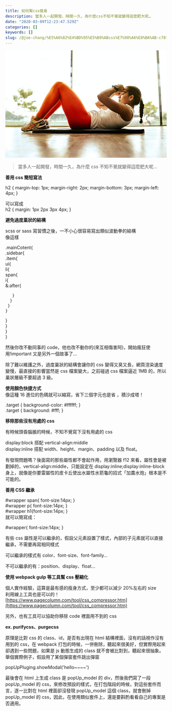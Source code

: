 ```yaml
---
title: 如何幫css瘦身
description: 當多人一起開發，時間一久，為什麼css不知不覺就變得這麼肥大呢…
date: "2020-03-09T12:23:47.529Z"
categories: []
keywords: []
slug: /@joe-chang/%E5%A6%82%E4%BD%95%E5%B9%ABcss%E7%98%A6%E8%BA%AB-c781f80aeceb
---
```


![](./img/1__LIP9SVBWffX__alJbCuESXA.jpeg)

> 當多人一起開發，時間一久，為什麼 css 不知不覺就變得這麼肥大呢…

**善用 css 簡短寫法**

h2 { margin-top: 1px; margin-right: 2px; margin-bottom: 3px; margin-left: 4px; }

可以寫成  
h2 { margin: 1px 2px 3px 4px; }

**避免過度巢狀的結構**

scss or sass 寫習慣之後，一不小心很容易寫出類似波動拳的結構  
像這樣

.mainCotent{  
 .sidebar{  
 .item{  
 ui{  
 li{  
 span{  
 i{  
 &:after{

       }
      }
     }
    }

}  
 }  
 }  
}

然後你改不動同事的 code，他也改不動你的(來互相傷害阿)，開始瘋狂使用!important 又是另外一個故事了…

除了難以維護之外，過度巢狀的結構會讓你的 css 變得又臭又長，網頁渲染速度變慢，最直接的影響當然是 css 檔案變大，之前碰過 css 檔案逼近 1MB 的，所以巢狀層級不要超過 3 級。

**使用顏色快捷方式**  
像這種 16 進位的色碼就可以縮寫，省下三個字元也是省 ，積沙成塔！

.target { background-color: #ffffff; }  
.target { background: #fff; }

**移除那些沒有用處的 css**

有時候頭昏腦脹的時候，不知不覺寫下沒有用處的 css

display:block 搭配 vertical-align:middle  
display:inline 搭配 width、height、margin、padding 以及 float。

有發現問題嗎？後面寫的那些屬性都不會起作用，用瀏覽器 f12 來看，屬性會是被劃掉的，vertical-align:middle，只能設定在 display:inline;display:inline-block 身上，就像是你要雷屬性的皮卡丘使出水屬性水箭龜的招式「加農水炮」根本是不可能的。

**善用 CSS 繼承**

#wrapper span{ font-size:14px; }  
#wrapper p{ font-size:14px; }  
#wrapper h1{font-size:14px; }  
就可以簡寫成：

#wrapper{ font-size:14px; }

有些 css 屬性是可以繼承的，假設父元素設置了樣式，內部的子元素就可以直接繼承，不需要再寫相同樣式

可以繼承的樣式有 color、font-size、font-family…

不可以繼承的有：position、display、float…

**使用 webpack gulp 等工具幫 css 壓縮化**

個人實作經驗，這算是最有感的瘦身方式，至少都可以減少 20%左右的 size  
利用線上工具也是可以的！[https://www.pagecolumn.com/tool/css_compressor.htm](https://www.pagecolumn.com/tool/css_compressor.htm)

另外，也有工具可以協助你移除 code 裡面用不到的 css

**ex. purifycss、purgecss**

原理是比對 css 的 class、id，是否有出現在 html 結構裡面，沒有的話視作沒有用到的 css，在 webpack 打包的時候，一併刪除，聽起來很美好，但實際用起來卻遇到一些問題，如果是 js 動態生成的 class 就不會被比對到，聽起來很抽象。舉個實際例子，假設用了某個彈窗套件跳出彈窗

popUpPluging.showModal('hello~~~~')

最後會在 html 上生成 class 是 popUp_model 的 div，然後我們寫了一段 popUp_model 的 css，來修改預設的樣式，在打包階段的時候，對這些套件而言，逐一比對在 html 裡面卻沒發現 popUp_model 這個 class，就會刪掉 popUp_model 的 css，因此，在使用類似套件上，還是要斟酌看看自己的專案是否適用。
